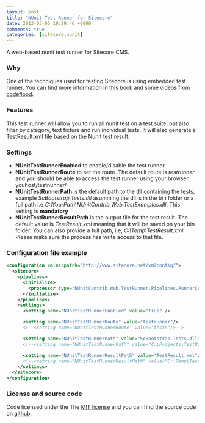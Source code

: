 ```yaml
---
layout: post
title: "NUnit Test Runner for Sitecore"
date: 2013-03-05 10:29:46 +0000
comments: true
categories: [sitecore,nunit]
---
```

A web-based nunit test runner for Sitecore CMS.

### Why

One of the techniques used for testing Sitecore is using embedded test runner. You can find more information in [this book][1] and some videos from [codeflood][2].

### Features

This test runner will allow you to run all nunit test on a test suite, but also filter by category, text fixture and run individual tests. It will also generate a TestResult.xml file based on the Nunit test result.

### Settings

 - **NUnitTestRunnerEnabled** to enable/disable the test runner
 - **NUnitTestRunnerRoute** to set the route. The default route is *testrunner* and you should be able to access the test runner using your browser youhost/testnunner/
 - **NUnitTestRunnerPath** is the default path to the dll containing the tests, example *ScBootstrap.Tests.dll* asumming the dll is in the bin folder or a full path i.e *C:\YourPath\NUnitContrib.Web.TestExamples.dll*. This setting is **mandatory**
 - **NUnitTestRunnerResultPath** is the output file for the test result. The default value is *TestResult.xml* meaning that it will be saved on your bin folder. You can also provide a full path, i.e, *C:\Temp\TestResult.xml*. Please make sure the process has write access to that file.


### Configuration file example

``` xml
<configuration xmlns:patch="http://www.sitecore.net/xmlconfig/">
  <sitecore>
    <pipelines>
      <initialize>
        <processor type="NUnitContrib.Web.TestRunner.Pipelines.RunnerConfig, NUnitContrib.Web.TestRunner" />
      </initialize>
    </pipelines>
    <settings>
      <setting name="NUnitTestRunnerEnabled" value="true" />

      <setting name="NUnitTestRunnerRoute" value="testrunner"/>
      <!--<setting name="NUnitTestRunnerRoute" value="tests"/>-->

      <setting name="NUnitTestRunnerPath" value="ScBootstrap.Tests.dll"/>
      <!--<setting name="NUnitTestRunnerPath" value="C:\Projects\TestRunner\src\TestExamples\bin\Debug\NUnitContrib.Web.TestExamples.dll"/>-->

      <setting name="NUnitTestRunnerResultPath" value="TestResult.xml"/>
      <!--<setting name="NUnitTestRunnerResultPath" value="C:\Temp\TestResult.xml"/>-->
    </settings>
  </sitecore>
</configuration>
```

### License and source code

 Code licensed under the The [MIT license][3] and you can find the source code on [github][4].


  [1]: https://www.amazon.co.uk/Professional-Sitecore-Development-John-West/dp/047093901X
  [2]: https://www.youtube.com/user/codeflood
  [3]: https://opensource.org/licenses/mit-license.php
  [4]: https://github.com/jorgelusar/sctestrunner
